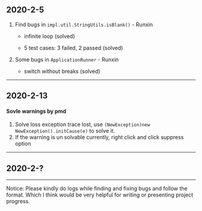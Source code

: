 ## 2020-2-5

1. Find bugs in `impl.util.StringUtils.isBlank()` - Runxin 
    
    - infinite loop (solved)
    
    - 5 test cases: 3 failed, 2 passed (solved)
   
2. Some bugs in `ApplicationRunner` - Runxin

    - switch without breaks (solved)
 
---
## 2020-2-13

#### Sovle warnings by pmd

1. Solve loss exception trace lost, use 
`(NewException)new NewException().initCause(e)` to solve it.
2. If the warning is un solvable currently, right click and 
click suppress option
---


## 2020-2-?


---

Notice: Please kindly do logs while finding and fixing bugs and follow the format. 
Which I think would be very helpful for writing or presenting 
project progress.